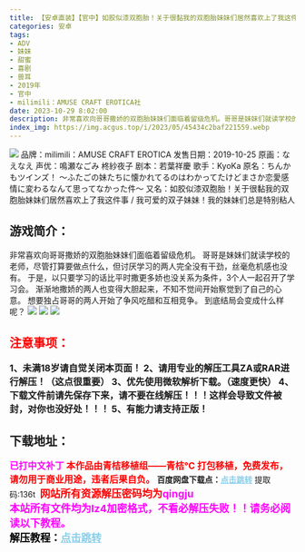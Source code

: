 ```yaml
---
title: 【安卓直装】【官中】如胶似漆双胞胎！关于很黏我的双胞胎妹妹们居然喜欢上了我这件事／我可爱的双子妹妹！我的妹妹们总是特别粘人
categories: 安卓
tags:
- ADV
- 妹妹
- 甜蜜
- 喜剧
- 兽耳
- 2019年
- 官中
- milimili：AMUSE CRAFT EROTICA社
date: 2023-10-29 8:02:00
description: 非常喜欢向哥哥撒娇的双胞胎妹妹们面临着留级危机。哥哥是妹妹们就读学校的老师，尽管打算要做点什么，但讨厌学习的两人完全没有干劲，丝毫危机感也没有。于是，以只要学习的话比平时撒更多娇也没关系为条件，3个人一起召开了学习会。渐渐地撒娇的两人也变得大胆起来，不知不觉间开始察觉到了自己的心意。想要独占哥哥的两人开始了争风吃醋和互相竞争。到底结局会变成什么样呢？
index_img: https://img.acgus.top/i/2023/05/45434c2baf221559.webp
---
```

![](https://img.acgus.top/i/2023/05/45434c2baf221559.webp)
品牌：milimili：AMUSE CRAFT EROTICA
发售日期：2019-10-25
原画：なえなえ
声优：鳴瀬なごみ 柊紗夜子
剧本：若葉祥慶
歌手：KyoKa
原名：ちんかもツインズ！ ～ふたごの妹たちに懐かれてるのはわかってたけどまさか恋愛感情に変わるなんて思ってなかった件～
又名：如胶似漆双胞胎！关于很黏我的双胞胎妹妹们居然喜欢上了我这件事 / 我可爱的双子妹妹！我的妹妹们总是特别粘人

## 游戏简介：
非常喜欢向哥哥撒娇的双胞胎妹妹们面临着留级危机。
哥哥是妹妹们就读学校的老师，尽管打算要做点什么，但讨厌学习的两人完全没有干劲，丝毫危机感也没有。
于是，以只要学习的话比平时撒更多娇也没关系为条件，3个人一起召开了学习会。
渐渐地撒娇的两人也变得大胆起来，不知不觉间开始察觉到了自己的心意。
想要独占哥哥的两人开始了争风吃醋和互相竞争。
到底结局会变成什么样呢？
![](https://img.acgus.top/i/2023/05/a812f712a1221616.webp)
![](https://img.acgus.top/i/2023/05/7e0b9c43b0221612.webp)
![](https://img.acgus.top/i/2023/05/93c610cd86221605.webp)



## <font color=#FF0000 >注意事项：</font>
<font size=3><b>1、未满18岁请自觉关闭本页面！
2、请用专业的解压工具ZA或RAR进行解压！（这点很重要）
3、优先使用微软解析下载。（速度更快）
4、下载文件前请先保存下来，请不要在线解压！！！这样会导致文件被封，对你也没好处！！！
5、有能力请支持正版！</b></font>

## 下载地址：
<font color=#FF00FF size=3><b>已打中文补丁</b></font>
<font color=#FF0000 size=3>**本作品由青桔移植组——青桔℃ 打包移植，免费发布，请勿用于商业用途，违者后果自负。**</font>
<b>百度网盘下载点：</b><a href="https://pan.baidu.com/s/1IsXmNPWds8sQZHNRi4CYYA?pwd=136t" style="color: #87CEEB;"><b>点击跳转</b></a> 提取码:136t
<a style="padding: 0" href="https://post.qingju.org/AD/"><img style="max-width:100%" src="https://img.acgus.top/i/2024/07/478f689b8021d8d499ab43d21acf137a.gif" alt=""></a>
<b><font color=#FF0000 size=4>网站所有资源解压密码均为</b></font><b><font color=#FF00FF size=4>qingju</font><font color=#FF0000 ></font></b><br><b><font color=#FF00FF size=4>本站所有文件均为lz4加密格式，不看必解压失败！！请务必阅读以下教程。</b></font><br><b><font color=#000 size=4>解压教程：</b><a href="https://post.qingju.org/tutorial/000/" style="color: #87CEEB;"><b>点击跳转</b></a>
